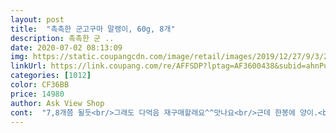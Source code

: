 ```yaml
---
layout: post 
title:  "촉촉한 군고구마 말랭이, 60g, 8개" 
description: 촉촉한 군 ..
date: 2020-07-02 08:13:09 
img: https://static.coupangcdn.com/image/retail/images/2019/12/27/9/3/20059cc3-607a-423b-b575-943b5be00a95.jpg 
linkUrl: https://link.coupang.com/re/AFFSDP?lptag=AF3600438&subid=ahnPublicAsk&pageKey=323283814&itemId=2088202887&vendorItemId=70087182941&traceid=V0-113-715b28f6c5169a22 
categories: [1012] 
color: CF36BB 
price: 14980 
author: Ask View Shop 
cont:  "7,8개쯤 될듯<br/>그래도 다먹음 재구매할래요^^맛나요<br/>근데 한봉에 양이.<br/>.<br/> 엄청 적네요ㅋㅋ<br/>냉장보관하라는건 첨 보는거 같아요ㅋㅋ<br/>늘 부드럽고 맛있는 식감은 넘버원입니다.<br/> 슈퍼에서 비슷한 제품 한번 샀다가 애들이 다 실패했다고 해서 역시 이 제품 뿐이 없는것 같아 재구매했어요.<br/> 그리고 역시나 애들이 서로 더 먹으려고 봉지채들고 각자 방으로 도망갔습니다.<br/>^^ 강추합니다!!<br/>달달하고 쫀득하네요.<br/><br/>로켓프레시 금액 채울겸 맛있어보여서 구매했어요<br/>맛나요.<br/><br/>맛은 좋아요 딱딱하지않고 쫄깃하니 맛있어요<br/>양은 적지만 제입맛엔 맞네요<br/>이건 진짜 최곱니다!<br/>재구매를 계속 하게되는.<br/>.<br/> 애들이 더 좋아하니 맨날 초콜렛만 억어서 확찐자가 되었는데 이거 먹는 동안은 좀 안심이 되네요.<br/><br/>저는 150g정도면 한번먹을양!ㅋ<br/>" 
---
```

